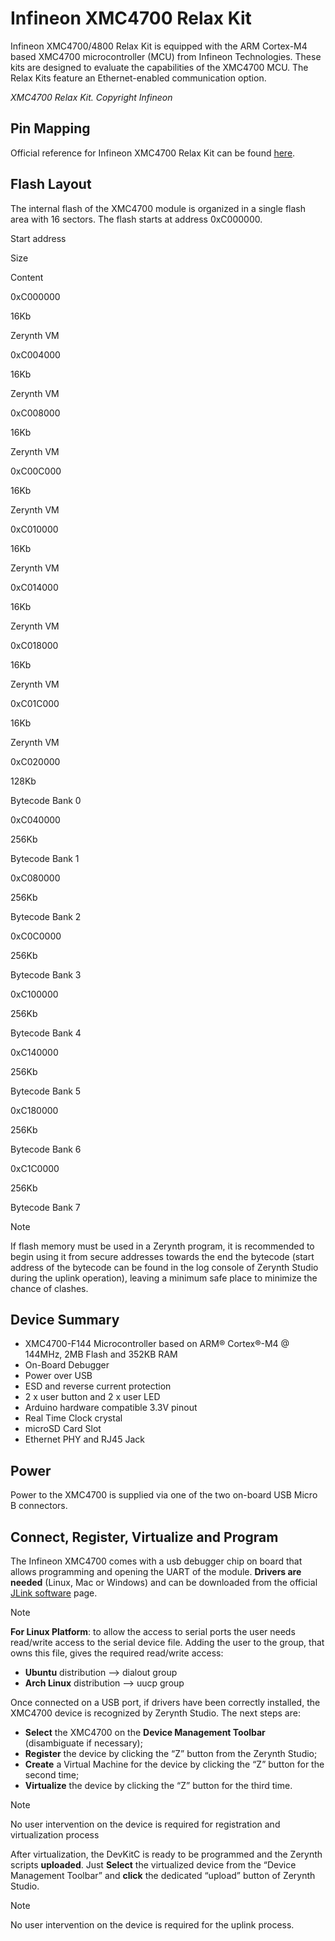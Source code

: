 # Infineon XMC4700 Relax Kit

Infineon XMC4700/4800 Relax Kit is equipped with the ARM Cortex-M4 based XMC4700 microcontroller (MCU) from Infineon Technologies. These kits are designed to evaluate the capabilities of the XMC4700 MCU. The Relax Kits feature an Ethernet-enabled communication option.

_XMC4700 Relax Kit. Copyright Infineon_

## Pin Mapping

Official reference for Infineon XMC4700 Relax Kit can be found  [here](https://www.infineon.com/cms/en/product/evaluation-boards/kit_xmc47_relax_v1/).

## Flash Layout

The internal flash of the XMC4700 module is organized in a single flash area with 16 sectors. The flash starts at address 0xC000000.

Start address

Size

Content

0xC000000

16Kb

Zerynth VM

0xC004000

16Kb

Zerynth VM

0xC008000

16Kb

Zerynth VM

0xC00C000

16Kb

Zerynth VM

0xC010000

16Kb

Zerynth VM

0xC014000

16Kb

Zerynth VM

0xC018000

16Kb

Zerynth VM

0xC01C000

16Kb

Zerynth VM

0xC020000

128Kb

Bytecode Bank 0

0xC040000

256Kb

Bytecode Bank 1

0xC080000

256Kb

Bytecode Bank 2

0xC0C0000

256Kb

Bytecode Bank 3

0xC100000

256Kb

Bytecode Bank 4

0xC140000

256Kb

Bytecode Bank 5

0xC180000

256Kb

Bytecode Bank 6

0xC1C0000

256Kb

Bytecode Bank 7

Note

If flash memory must be used in a Zerynth program, it is recommended to begin using it from secure addresses towards the end the bytecode (start address of the bytecode can be found in the log console of Zerynth Studio during the uplink operation), leaving a minimum safe place to minimize the chance of clashes.

## Device Summary

-   XMC4700-F144 Microcontroller based on ARM® Cortex®-M4 @ 144MHz, 2MB Flash and 352KB RAM
-   On-Board Debugger
-   Power over USB
-   ESD and reverse current protection
-   2 x user button and 2 x user LED
-   Arduino hardware compatible 3.3V pinout
-   Real Time Clock crystal
-   microSD Card Slot
-   Ethernet PHY and RJ45 Jack

## Power

Power to the XMC4700 is supplied via one of the two on-board USB Micro B connectors.

## Connect, Register, Virtualize and Program

The Infineon XMC4700 comes with a usb debugger chip on board that allows programming and opening the UART of the module.  **Drivers are needed**  (Linux, Mac or Windows) and can be downloaded from the official  [JLink software](https://www.segger.com/downloads/jlink/#J-LinkSoftwareAndDocumentationPack)  page.

Note

**For Linux Platform**: to allow the access to serial ports the user needs read/write access to the serial device file. Adding the user to the group, that owns this file, gives the required read/write access:

-   **Ubuntu**  distribution –> dialout group
-   **Arch Linux**  distribution –> uucp group

Once connected on a USB port, if drivers have been correctly installed, the XMC4700 device is recognized by Zerynth Studio. The next steps are:

-   **Select**  the XMC4700 on the  **Device Management Toolbar**  (disambiguate if necessary);
-   **Register**  the device by clicking the “Z” button from the Zerynth Studio;
-   **Create**  a Virtual Machine for the device by clicking the “Z” button for the second time;
-   **Virtualize**  the device by clicking the “Z” button for the third time.

Note

No user intervention on the device is required for registration and virtualization process

After virtualization, the DevKitC is ready to be programmed and the Zerynth scripts  **uploaded**. Just  **Select**  the virtualized device from the “Device Management Toolbar” and  **click**  the dedicated “upload” button of Zerynth Studio.

Note

No user intervention on the device is required for the uplink process.
<!--stackedit_data:
eyJoaXN0b3J5IjpbLTExOTE0MjA1MDRdfQ==
-->